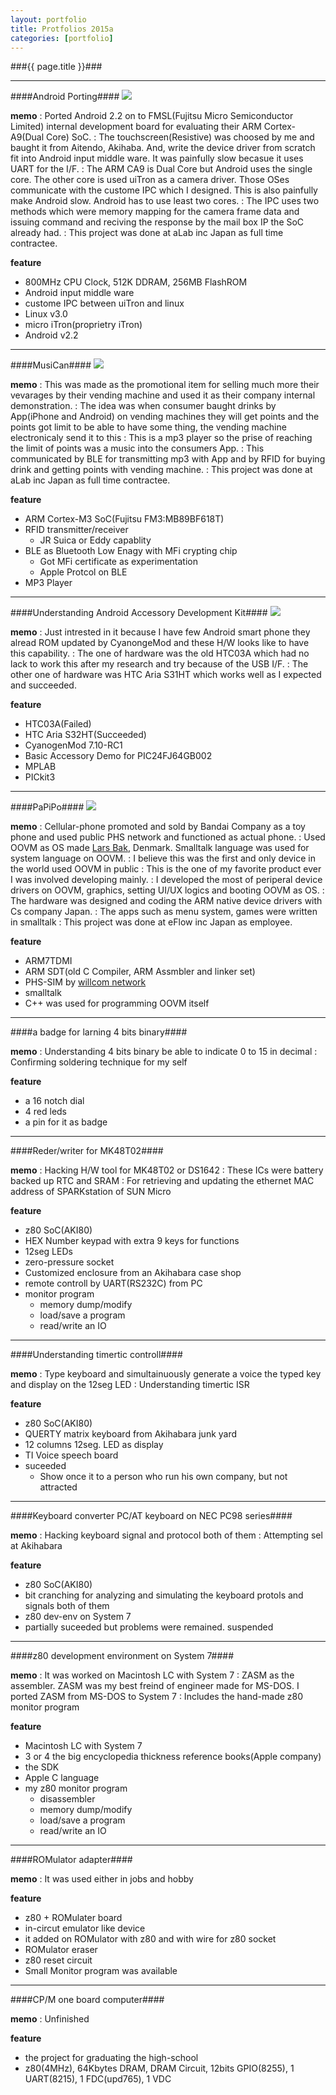 ```yaml
---
layout: portfolio
title: Protfolios 2015a
categories: [portfolio]
---
```


###{{ page.title }}###

* * * *

####Android Porting####
![](/images/android_porting.png)

**memo**
: Ported Android 2.2 on to FMSL(Fujitsu Micro Semiconductor Limited) internal development board for evaluating their ARM Cortex-A9(Dual Core) SoC.
: The touchscreen(Resistive) was choosed by me and baught it from Aitendo, Akihaba. And, write the device driver from scratch fit into Android input middle ware. It was painfully slow becasue it uses UART for the I/F.
: The ARM CA9 is Dual Core but Android uses the single core. The other core is used uiTron as a camera driver. Those OSes communicate with the custome IPC which I designed. This is also painfully make Android slow. Android has to use least two cores.
: The IPC uses two methods which were memory mapping for the camera frame data and issuing command and reciving the response by the mail box IP the SoC already had.
: This project was done at aLab inc Japan as full time contractee.

**feature**

  - 800MHz CPU Clock, 512K DDRAM, 256MB FlashROM
  - Android input middle ware
  - custome IPC between uiTron and linux
  - Linux v3.0
  - micro iTron(proprietry iTron)
  - Android v2.2

* * * *

####MusiCan####
![](/images/musican.png)

**memo**
: This was made as the promotional item for selling much more their vevarages by their vending machine and used it as their company internal demonstration.
: The idea was when consumer baught drinks by App(iPhone and Android) on vending machines they will get points and the points got limit to be able to have some thing, the vending machine electronicaly send it to this
: This is a mp3 player so the prise of reaching the limit of points was a music into the consumers App.
: This communicated by BLE for transmitting mp3 with App and by RFID for buying drink and getting points with vending machine.
: This project was done at aLab inc Japan as full time contractee.

**feature**

  - ARM Cortex-M3 SoC(Fujitsu FM3:MB89BF618T)
  - RFID transmitter/receiver
    - JR Suica or Eddy capablity
  - BLE as Bluetooth Low Enagy with MFi crypting chip
    - Got MFi certificate as experimentation
	- Apple Protcol on BLE
  - MP3 Player

* * * *

####Understanding Android Accessory Development Kit####
![](/images/picdemo_adk.png)

**memo**
: Just intrested in it because I have few Android smart phone they alread ROM updated by CyanongeMod and these H/W looks like to have this capability.
: The one of hardware was the old HTC03A which had no lack to work this after my research and try because of the USB I/F.
: The other one of hardware was HTC Aria S31HT which works well as I expected and succeeded.

**feature**

  - HTC03A(Failed)
  - HTC Aria S32HT(Succeeded)
  - CyanogenMod 7.10-RC1
  - Basic Accessory Demo for PIC24FJ64GB002
  - MPLAB
  - PICkit3
  
* * * *

####PaPiPo####
![](/images/papipo.jpg)

**memo**
: Cellular-phone promoted and sold by Bandai Company as a toy phone and used public PHS network and functioned as actual phone.
: Used OOVM as OS made [Lars Bak](http://en.wikipedia.org/wiki/Lars_Bak_%28computer_programmer%29), Denmark. Smalltalk language was used for system language on OOVM.
: I believe this was the first and only device in the world used OOVM in public
: This is the one of my favorite product ever I was involved developing mainly.
: I developed the most of periperal device drivers on OOVM, graphics, setting UI/UX logics and booting OOVM as OS.
: The hardware was designed and coding the ARM native device drivers with Cs company Japan.
: The apps such as menu system, games were written in smalltalk
: This project was done at eFlow inc Japan as employee.

**feature**

  - ARM7TDMI
  - ARM SDT(old C Compiler, ARM Assmbler and linker set)
  - PHS-SIM by [willcom network](http://en.wikipedia.org/wiki/Willcom)
  - smalltalk
  - C++ was used for programming OOVM itself
  
* * * *

####a badge for larning 4 bits binary####

**memo**
: Understanding 4 bits binary be able to indicate 0 to 15 in decimal
: Confirming soldering technique for my self

**feature**

  - a 16 notch dial
  - 4 red leds
  - a pin for it as badge

* * * *

####Reder/writer for MK48T02####

**memo**
: Hacking H/W tool for MK48T02 or DS1642
: These ICs were battery backed up RTC and SRAM
: For retrieving and updating the ethernet MAC address of SPARKstation of SUN Micro

**feature**

  - z80 SoC(AKI80)
  - HEX Number keypad with extra 9 keys for functions
  - 12seg LEDs
  - zero-pressure socket
  - Customized enclosure from an Akihabara case shop
  - remote controll by UART(RS232C) from PC
  - monitor program
	- memory dump/modify
	- load/save a program
	- read/write an IO

* * * *

####Understanding timertic controll####

**memo**
: Type keyboard and simultainuously generate a voice the typed key and display on the 12seg LED
: Understanding timertic ISR

**feature**

  - z80 SoC(AKI80)
  - QUERTY matrix keyboard from Akihabara junk yard
  - 12 columns 12seg. LED as display
  - TI Voice speech board
  - suceeded
    - Show once it to a person who run his own company, but not attracted

----

####Keyboard converter PC/AT keyboard on NEC PC98 series####

**memo**
: Hacking keyboard signal and protocol both of them
: Attempting sel at Akihabara

**feature**

  - z80 SoC(AKI80)
  - bit cranching for analyzing and simulating the keyboard protols and signals both of them
  - z80 dev-env on System 7
  - partially suceeded but problems were remained. suspended

----

####z80 development environment on System 7####

**memo**
: It was worked on Macintosh LC with System 7
: ZASM as the assembler. ZASM was my best freind of engineer made for MS-DOS. I ported ZASM from MS-DOS to System 7
: Includes the hand-made z80 monitor program

**feature**

  - Macintosh LC with System 7
  - 3 or 4 the big encyclopedia thickness reference books(Apple company)
  - the SDK
  - Apple C language
  - my z80 monitor program
    - disassembler
	- memory dump/modify
	- load/save a program
	- read/write an IO

* * * *

####ROMulator adapter####

**memo**
: It was used either in jobs and hobby

**feature**

  - z80 + ROMulater board
  - in-circut emulator like device
  - it added on ROMulator with z80 and with wire for z80 socket
  - ROMulator eraser
  - z80 reset circuit
  - Small Monitor program was available

* * * *


####CP/M one board computer####

**memo**
: Unfinished

**feature**

  - the project for graduating the high-school
  - z80(4MHz), 64Kbytes DRAM, DRAM Circuit, 12bits GPIO(8255), 1 UART(8215), 1 FDC(upd765), 1 VDC

